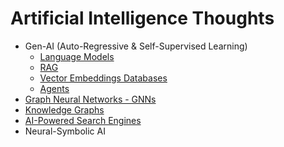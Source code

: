 # Artificial Intelligence Thoughts
- Gen-AI (Auto-Regressive & Self-Supervised Learning)
  - [Language Models](/LLMs/README.md)
  - [RAG](/RAG/README.md)
  - [Vector Embeddings Databases](/Vector/README.md)
  - [Agents](/Agents/README.md)
- [Graph Neural Networks - GNNs](/GNNs/README.md)
- [Knowledge Graphs](/KG.md)
- [AI-Powered Search Engines](/search/README.md)
- Neural-Symbolic AI
